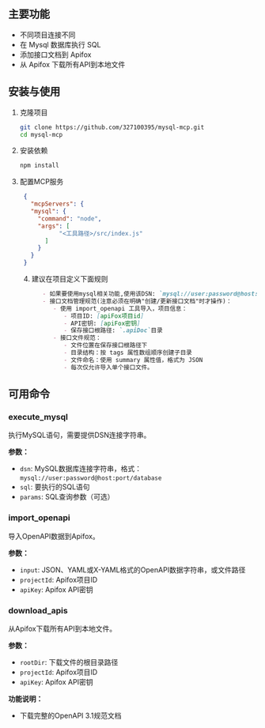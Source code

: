 
## 主要功能

- 不同项目连接不同
- 在 Mysql 数据库执行 SQL
- 添加接口文档到 Apifox
- 从 Apifox 下载所有API到本地文件

## 安装与使用

1. 克隆项目
   ```bash
   git clone https://github.com/327100395/mysql-mcp.git
   cd mysql-mcp
   ```
2. 安装依赖
   ```bash
   npm install
   ```
3. 配置MCP服务
   ```json
    {
      "mcpServers": {
      "mysql": {
        "command": "node",
        "args": [
              "<工具路径>/src/index.js"
          ]
        }
      }
    }
   ```
   4. 建议在项目定义下面规则
      ```md
         - 如果要使用mysql相关功能,使用该DSN: `mysql://user:password@host:port/database`
         - 接口文档管理规范(注意必须在明确"创建/更新接口文档"时才操作)：
            - 使用 import_openapi 工具导入，项目信息：
               - 项目ID: [apiFox项目id]
               - API密钥: [apiFox密钥]
               - 保存接口根路径: `.apiDoc`目录
            - 接口文件规范：
               - 文件位置在保存接口根路径下
               - 目录结构：按 tags 属性数组顺序创建子目录
               - 文件命名：使用 summary 属性值，格式为 JSON
               - 每次仅允许导入单个接口文件。
      ```

## 可用命令

### execute_mysql
执行MySQL语句，需要提供DSN连接字符串。

**参数：**
- `dsn`: MySQL数据库连接字符串，格式：`mysql://user:password@host:port/database`
- `sql`: 要执行的SQL语句
- `params`: SQL查询参数（可选）

### import_openapi
导入OpenAPI数据到Apifox。

**参数：**
- `input`: JSON、YAML或X-YAML格式的OpenAPI数据字符串，或文件路径
- `projectId`: Apifox项目ID
- `apiKey`: Apifox API密钥

### download_apis
从Apifox下载所有API到本地文件。

**参数：**
- `rootDir`: 下载文件的根目录路径
- `projectId`: Apifox项目ID
- `apiKey`: Apifox API密钥

**功能说明：**
- 下载完整的OpenAPI 3.1规范文档
